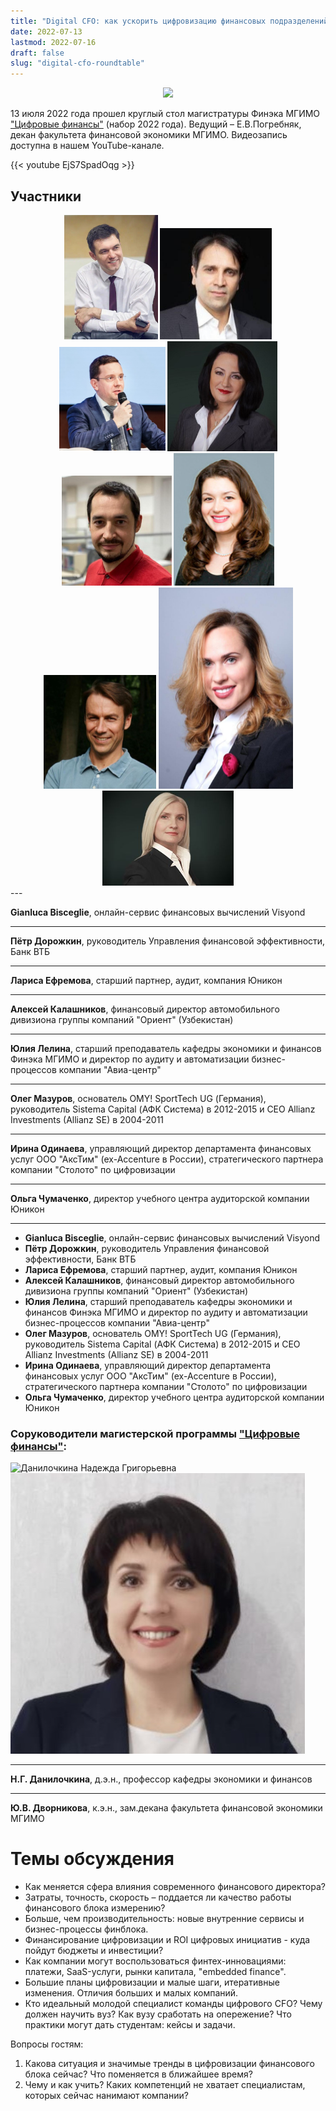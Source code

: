 ```yaml
---
title: "Digital CFO: как ускорить цифровизацию финансовых подразделений?"
date: 2022-07-13
lastmod: 2022-07-16
draft: false
slug: "digital-cfo-roundtable"
---
```


[digital]: /program/masters/digital-finance
[econ-badge-mag]: https://img.shields.io/badge/Экономика-Цифровые_финансы-1EB3A1

<center>

[![][econ-badge-mag]][digital]

</center>

13 июля 2022 года прошел круглый стол магистратуры Финэка МГИМО ["Цифровые финансы"][digital] (набор 2022 года). Ведущий – Е.В.Погребняк, декан факультета финансовой экономики МГИМО.
Видеозапись доступна в нашем YouTube-канале.

{{< youtube EjS7SpadOqg >}}

## Участники
<center>
<img
    src="/images/person/epogrebnyak2.jpg"
    alt="Погребняк Евгений Владимирович"
    title="Погребняк Евгений Владимирович"
    class="rounded-photo mr-1 mb-1"
/>
<img
    src="gianluca-bisceglie.png"
    alt="Gianluca Bisceglie"
    title="Gianluca Bisceglie"
    class="rounded-photo mr-1 mb-1"
/>
<img
    src="pyotr-dorozhkin.png"
    alt="Пётр Дорожкин"
    title="Пётр Дорожкин"
    class="rounded-photo mr-1 mb-1"
/>
<img
    src="larisa-efremova.png"
    alt="Лариса Ефремова"
    title="Лариса Ефремова"
    class="rounded-photo mr-1 mb-1"
/>
<img
    src="aleksey-kalashnikov.png"
    alt="Алексей Калашников"
    title="Алексей Калашников"
    class="rounded-photo mr-1 mb-1"
/>
<img
    src="juliya-lelina.png"
    alt="Юлия Лелина"
    title="Юлия Лелина"
    class="rounded-photo mr-1 mb-1"
/>
<img
    src="oleg-mazurov.png"
    alt="Олег Мазуров"
    title="Олег Мазуров"
    class="rounded-photo mr-1 mb-1"
/>
<img
    src="irina-odinaeva.png"
    alt="Ирина Одинаева"
    title="Ирина Одинаева"
    class="rounded-photo mr-1 mb-1"
/>
<img
    src="olga-chumachenko.png"
    alt="Ольга Чумаченко"
    title="Ольга Чумаченко"
    class="rounded-photo mr-1 mb-1"
/>
</center>
---

**Gianluca Bisceglie**, онлайн-сервис финансовых вычислений Visyond

---

**Пётр Дорожкин**, руководитель Управления финансовой эффективности, Банк ВТБ

---

**Лариса Ефремова**, старший партнер, аудит, компания Юникон

---

**Алексей Калашников**, финансовый директор автомобильного дивизиона группы компаний "Ориент" (Узбекистан)

---

**Юлия Лелина**, старший преподаватель кафедры экономики и финансов Финэка МГИМО и директор по аудиту и автоматизации бизнес-процессов компании "Авиа-центр"

---

**Олег Мазуров**, основатель OMY! SportTech UG (Германия), руководитель Sistema Capital (АФК Система) в 2012-2015 и CEO Allianz Investments (Allianz SE) в 2004-2011

---

**Ирина Одинаева**, управляющий директор департамента финансовых услуг ООО "АксТим" (ex-Accenture в России), стратегического партнера компании "Столото" по цифровизации

---

**Ольга Чумаченко**, директор учебного центра аудиторской компании Юникон

---

- **Gianluca Bisceglie**, онлайн-сервис финансовых вычислений Visyond
- **Пётр Дорожкин**, руководитель Управления финансовой эффективности, Банк ВТБ
- **Лариса Ефремова**, старший партнер, аудит, компания Юникон
- **Алексей Калашников**, финансовый директор автомобильного дивизиона группы компаний "Ориент" (Узбекистан)
- **Юлия Лелина**, старший преподаватель кафедры экономики и финансов Финэка МГИМО и директор по аудиту и автоматизации бизнес-процессов компании "Авиа-центр"
- **Олег Мазуров**, основатель OMY! SportTech UG (Германия), руководитель Sistema Capital (АФК Система) в 2012-2015 и CEO Allianz Investments (Allianz SE) в 2004-2011
- **Ирина Одинаева**, управляющий директор департамента финансовых услуг ООО "АксТим" (ex-Accenture в России), стратегического партнера компании "Столото" по цифровизации
- **Ольга Чумаченко**, директор учебного центра аудиторской компании Юникон

### Соруководители магистерской программы ["Цифровые финансы"][digital]:

<img
    src="https://mgimo.ru/upload/iblock/e2a/danilochkina.jpg"
    alt="Данилочкина Надежда Григорьевна"
    title="Данилочкина Надежда Григорьевна"
    class="rounded-photo mr-1 mb-1"
/>
<img
    src="/images/person/dvornikova2.jpg"
    alt="Дворникова Юлия Владимировна"
    title="Дворникова Юлия Владимировна"
    class="rounded-photo mr-1 mb-1"
/>

---

**Н.Г. Данилочкина**, д.э.н., профессор кафедры экономики и финансов

---

**Ю.В. Дворникова**, к.э.н., зам.декана факультета финансовой экономики МГИМО

# Темы обсуждения

- Как меняется сфера влияния современного финансового директора?
- Затраты, точность, скорость – поддается ли качество работы финансового блока измерению?
- Больше, чем производительность: новые внутренние сервисы и бизнес-процессы финблока.
- Финансирование цифровизации и ROI цифровых инициатив - куда пойдут бюджеты и инвестиции?
- Как компании могут воспользоваться финтех-инновациями: платежи, SaaS-услуги, рынки капитала, "embedded finance".
- Большие планы цифровизации и малые шаги, итеративные изменения. Отличия больших и малых компаний.
- Кто идеальный молодой специалист команды цифрового CFO? Чему должен научить вуз? Как вузу сработать на опережение? Что практики могут дать студентам: кейсы и задачи.

Вопросы гостям:

1. Какова ситуация и значимые тренды в цифровизации финансового блока сейчас? Что поменяется в ближайшее время?
2. Чему и как учить? Каких компетенций не хватает специалистам, которых сейчас нанимают компании?

<!--

Приглашаются абитуриенты магистерской программы ["Цифровые финансы"][digital], а также студенты и преподаватели. Для участия необходимо [зарегистрироваться](https://docs.google.com/forms/d/e/1FAIpQLSdTbeQ3aTncwYZil2nZ0zfR2mSi7UtnefrjqdvH7iPVgebGcQ/viewform).

-->
